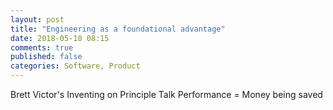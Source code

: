 ```yaml
---
layout: post
title: "Engineering as a foundational advantage"
date: 2018-05-10 08:15
comments: true
published: false
categories: Software, Product
---
```


Brett Victor's Inventing on Principle Talk
Performance = Money being saved

